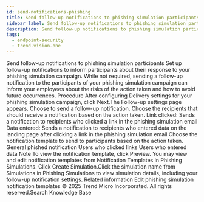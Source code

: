 ```yaml
---
id: send-notifications-phishing
title: Send follow-up notifications to phishing simulation participants
sidebar_label: Send follow-up notifications to phishing simulation participants
description: Send follow-up notifications to phishing simulation participants
tags:
  - endpoint-security
  - trend-vision-one
---
```


 Send follow-up notifications to phishing simulation participants Set up follow-up notifications to inform participants about their response to your phishing simulation campaign. While not required, sending a follow-up notification to the participants of your phishing simulation campaign can inform your employees about the risks of the action taken and how to avoid future occurrences. Procedure After configuring Delivery settings for your phishing simulation campaign, click Next.The Follow-up settings page appears. Choose to send a follow-up notification. Choose the recipients that should receive a notification based on the action taken. Link clicked: Sends a notification to recipients who clicked a link in the phishing simulation email Data entered: Sends a notification to recipients who entered data on the landing page after clicking a link in the phishing simulation email Choose the notification template to send to participants based on the action taken. General phished notification Users who clicked links Users who entered data Note To view the notification template, click Preview. You may view and edit notification templates from Notification Templates in Phishing Simulations. Click Create Simulation.Click the simulation name from Simulations in Phishing Simulations to view simulation details, including your follow-up notification settings. Related information Edit phishing simulation notification templates © 2025 Trend Micro Incorporated. All rights reserved.Search Knowledge Base